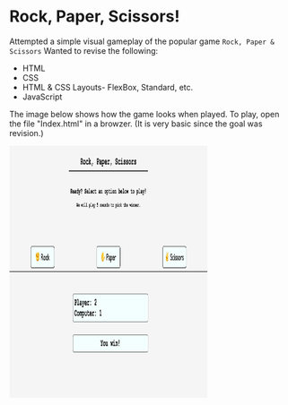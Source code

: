 # Rock, Paper, Scissors!

Attempted a simple visual gameplay of the popular game `Rock, Paper & Scissors`
Wanted to revise the following:
* HTML
* CSS
* HTML & CSS Layouts- FlexBox, Standard, etc.
* JavaScript

The image below shows how the game looks when played.
To play, open the file "Index.html" in a browzer. (It is very basic since the goal was revision.)

<img src="image.png" width="70%" height="450">